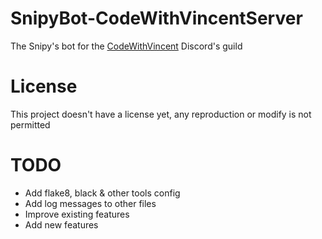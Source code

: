 # SnipyBot-CodeWithVincentServer
The Snipy's bot for the [CodeWithVincent](https://discord.gg/nZDemDzdUr) Discord's guild

# License
This project doesn't have a license yet, any reproduction or modify is not permitted

# TODO
- Add flake8, black & other tools config
- Add log messages to other files
- Improve existing features
- Add new features
